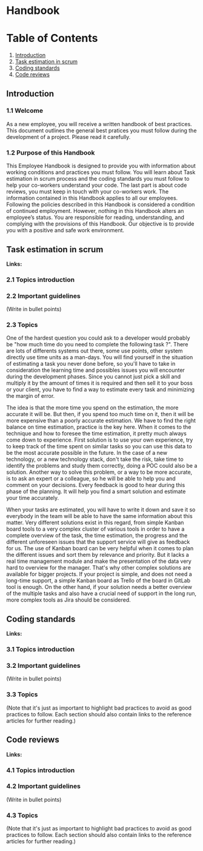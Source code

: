 # Handbook

# Table of Contents
1. [Introduction](#introduction)
2. [Task estimation in scrum](#task-estimation-in-scrum)
3. [Coding standards](#coding-standards)
4. [Code reviews](#code-reviews)

## Introduction

### 1.1 Welcome
As a new employee, you will receive a written handbook of best practices.
This document outlines the general best pratices you must follow during the development of a project. Please read it carefully.

### 1.2 Purpose of this Handbook
This Employee Handbook is designed to provide you with information about working
conditions and practices you must follow.
You will learn about Task estimation in scrum process and the coding standards you must follow to help your co-workers understand your code.
The last part is about code reviews, you must keep in touch with your co-workers work.
The information contained in this Handbook applies to all our employees. Following
the policies described in this Handbook is considered a condition of continued
employment. However, nothing in this Handbook alters an employee’s status.
You are responsible for reading, understanding, and complying with the provisions of
this Handbook. Our objective is to provide you with a positive and safe work
environment.

## Task estimation in scrum

__Links:__
### 2.1 Topics introduction
### 2.2 Important guidelines
(Write in bullet points)
### 2.3 Topics
One of the hardest question you could ask to a developer would probably be "how much time do you need to complete the following task ?".
There are lots of differents systems out there, some use points, other system directly use time units as a man-days.
You will find yourself in the situation of estimating a task you never done before, so you'll have to take in consideration the learning time and possibles issues you will encounter during the development phases.
Since you cannot just pick a skill and multiply it by the amount of times it is required and then sell it to your boss or your client, you have to find a way to estimate every task and minimizing the margin of error.

The idea is that the more time you spend on the estimation, the more accurate it will be. But then, if you spend too much time on it, then it will be more expensive than a poorly accurate estimation. We have to find the right balance on time estimation, practice is the key here.
When it comes to the technique and how to foresee the time estimation, it pretty much always come down to experience.
First solution is to use your own experience, try to keep track of the time spent on similar tasks so you can use this data to be the most accurate possible in the future.
In the case of a new technology, or a new technology stack, don't take the risk, take time to identify the problems and study them correctly, doing a POC could also be a solution.
Another way to solve this problem, or a way to be more accurate, is to ask an expert or a colleague, so he will be able to help you and comment on your decisions.
Every feedback is good to hear during this phase of the planning.
It will help you find a smart solution and estimate your time accurately.

When your tasks are estimated, you will have to write it down and save it so everybody in the team will be able to have the same information about this matter.
Very different solutions exist in this regard, from simple Kanban board tools to a very complex cluster of various tools in order to have a complete overview of the task, the time estimation, the progress and the different unforeseen issues that the support service will give as feedback for us.
The use of Kanban board can be very helpful when it comes to plan the different issues and sort them by relevance and priority.
But it lacks a real time management module and make the presentation of the data very hard to overview for the manager.
That's why other complex solutions are available for bigger projects.
If your project is simple, and does not need a long-time support, a simple Kanban board as Trello of the board in GitLab tool is enough.
On the other hand, if your solution needs a better overview of the multiple tasks and also have a crucial need of support in the long run, more complex tools as Jira should be considered.

## Coding standards

__Links:__
### 3.1 Topics introduction
### 3.2 Important guidelines
(Write in bullet points)
### 3.3 Topics
(Note that it's just as important to highlight bad practices to avoid as good practices to follow. Each section should also contain links to the reference articles for further reading.)

## Code reviews

__Links:__
### 4.1 Topics introduction
### 4.2 Important guidelines
(Write in bullet points)
### 4.3 Topics
(Note that it's just as important to highlight bad practices to avoid as good practices to follow. Each section should also contain links to the reference articles for further reading.)
